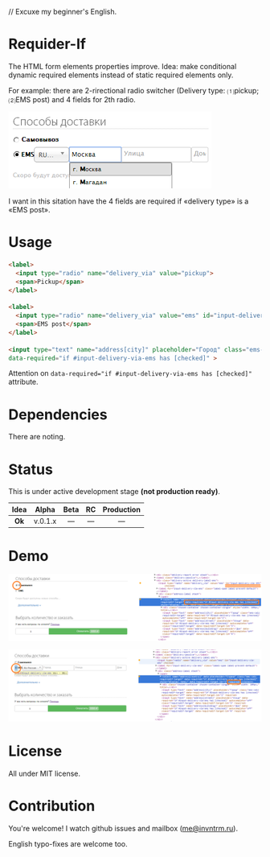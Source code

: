 // Excuxe my beginner's English.

# Requider-If

The HTML form elements properties improve.
Idea: make conditional dynamic required elements instead of static required elements only.

For example: there are 2-rirectional radio switcher (Delivery type: ⑴pickup; ⑵EMS post) and 4 fields for 2th radio.

![Form example](/required-if-example.png)

I want in this sitation have the 4 fields are required if «delivery type» is a «EMS post».

# Usage

```html
<label>
  <input type="radio" name="delivery_via" value="pickup">
  <span>Pickup</span>
</label>

<label>
  <input type="radio" name="delivery_via" value="ems" id="input-delivery-via-ems" checked>
  <span>EMS post</span>
</label>

<input type="text" name="address[city]" placeholder="Город" class="ems-calc"
data-required="if #input-delivery-via-ems has [checked]" >
```

Attention on `data-required="if #input-delivery-via-ems has [checked]"` attribute.

# Dependencies

There are noting.
<!--* [a-x-/object-assign](https://github.com/a-x-/object-assign) — ES6 Object.assign for browsers (fork).-->

# Status

This is under active development stage **(not production ready)**.

| **Idea** | Alpha | Beta | RC | Production |
|:--------:|:-----:|:----:|:--:|:----------:|
|  **Ok**  |v.0.1.x|  —   |  — |      —     |


# Demo
![Step 1](/demo-step1.png)

![Step 2](/demo-step2.png)

# License

All under MIT license.

# Contribution

You're welcome!
I watch github issues and mailbox (me@invntrm.ru).

English typo-fixes are welcome too.

